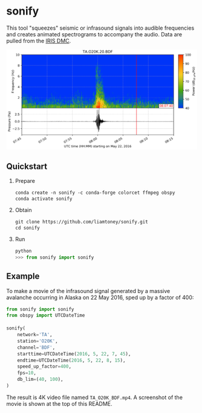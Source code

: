 # sonify

This tool "squeezes" seismic or infrasound signals into audible frequencies and
creates animated spectrograms to accompany the audio. Data are pulled from the
[IRIS DMC](https://ds.iris.edu/ds/nodes/dmc/).

![](screenshot.png)

## Quickstart

1. Prepare
   ```
   conda create -n sonify -c conda-forge colorcet ffmpeg obspy
   conda activate sonify
   ```

2. Obtain
   ```
   git clone https://github.com/liamtoney/sonify.git
   cd sonify
   ```

3. Run
   ```python
   python
   >>> from sonify import sonify
   ```

## Example

To make a movie of the infrasound signal generated by a massive avalanche
occurring in Alaska on 22 May 2016, sped up by a factor of 400:

```python
from sonify import sonify
from obspy import UTCDateTime

sonify(
    network='TA',
    station='O20K',
    channel='BDF',
    starttime=UTCDateTime(2016, 5, 22, 7, 45),
    endtime=UTCDateTime(2016, 5, 22, 8, 15),
    speed_up_factor=400,
    fps=10,
    db_lim=(40, 100),
)
```

The result is 4K video file named `TA_O20K_BDF.mp4`. A screenshot of the movie
is shown at the top of this README.
